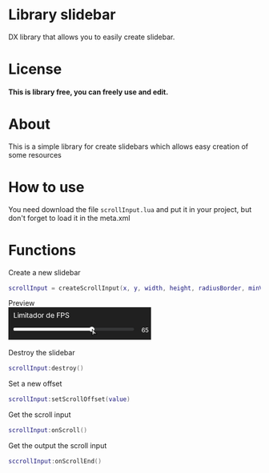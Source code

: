 # Library slidebar
DX library that allows you to easily create slidebar.

# License
#### This is library free, you can freely use and edit.

# About
This is a simple library for create slidebars which allows easy creation of some resources

# How to use
You need download the file ```scrollInput.lua``` and put it in your project, but don't forget to load it in the meta.xml

# Functions
Create a new slidebar
```lua
scrollInput = createScrollInput(x, y, width, height, radiusBorder, minValue, maxValue, circleScale, postGUI)
```
Preview <br/>
![Preview](https://github.com/LODSX/slidebar/blob/main/preview.png)

Destroy the slidebar
```lua
scrollInput:destroy()
```

Set a new offset
```lua
scrollInput:setScrollOffset(value)
```

Get the scroll input
```lua
scrollInput:onScroll()
```

Get the output the scroll input
```lua
sccrollInput:onScrollEnd()
```
